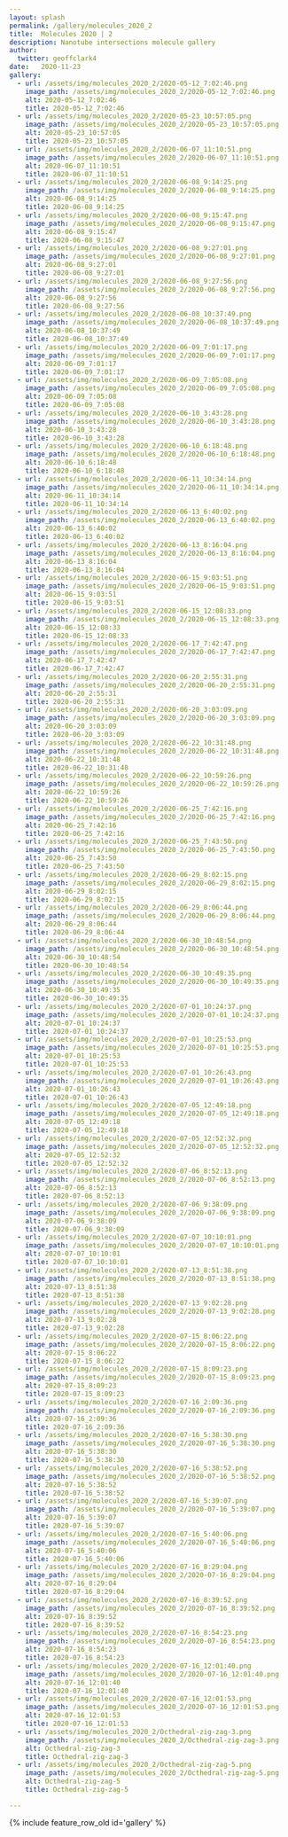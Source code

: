 ```yaml
---
layout: splash
permalink: /gallery/molecules_2020_2
title:  Molecules 2020 | 2
description: Nanotube intersections molecule gallery
author:
  twitter: geoffclark4
date:   2020-11-23
gallery:
  - url: /assets/img/molecules_2020_2/2020-05-12_7:02:46.png
    image_path: /assets/img/molecules_2020_2/2020-05-12_7:02:46.png
    alt: 2020-05-12_7:02:46
    title: 2020-05-12_7:02:46
  - url: /assets/img/molecules_2020_2/2020-05-23_10:57:05.png
    image_path: /assets/img/molecules_2020_2/2020-05-23_10:57:05.png
    alt: 2020-05-23_10:57:05
    title: 2020-05-23_10:57:05
  - url: /assets/img/molecules_2020_2/2020-06-07_11:10:51.png
    image_path: /assets/img/molecules_2020_2/2020-06-07_11:10:51.png
    alt: 2020-06-07_11:10:51
    title: 2020-06-07_11:10:51
  - url: /assets/img/molecules_2020_2/2020-06-08_9:14:25.png
    image_path: /assets/img/molecules_2020_2/2020-06-08_9:14:25.png
    alt: 2020-06-08_9:14:25
    title: 2020-06-08_9:14:25
  - url: /assets/img/molecules_2020_2/2020-06-08_9:15:47.png
    image_path: /assets/img/molecules_2020_2/2020-06-08_9:15:47.png
    alt: 2020-06-08_9:15:47
    title: 2020-06-08_9:15:47
  - url: /assets/img/molecules_2020_2/2020-06-08_9:27:01.png
    image_path: /assets/img/molecules_2020_2/2020-06-08_9:27:01.png
    alt: 2020-06-08_9:27:01
    title: 2020-06-08_9:27:01
  - url: /assets/img/molecules_2020_2/2020-06-08_9:27:56.png
    image_path: /assets/img/molecules_2020_2/2020-06-08_9:27:56.png
    alt: 2020-06-08_9:27:56
    title: 2020-06-08_9:27:56
  - url: /assets/img/molecules_2020_2/2020-06-08_10:37:49.png
    image_path: /assets/img/molecules_2020_2/2020-06-08_10:37:49.png
    alt: 2020-06-08_10:37:49
    title: 2020-06-08_10:37:49
  - url: /assets/img/molecules_2020_2/2020-06-09_7:01:17.png
    image_path: /assets/img/molecules_2020_2/2020-06-09_7:01:17.png
    alt: 2020-06-09_7:01:17
    title: 2020-06-09_7:01:17
  - url: /assets/img/molecules_2020_2/2020-06-09_7:05:08.png
    image_path: /assets/img/molecules_2020_2/2020-06-09_7:05:08.png
    alt: 2020-06-09_7:05:08
    title: 2020-06-09_7:05:08
  - url: /assets/img/molecules_2020_2/2020-06-10_3:43:28.png
    image_path: /assets/img/molecules_2020_2/2020-06-10_3:43:28.png
    alt: 2020-06-10_3:43:28
    title: 2020-06-10_3:43:28
  - url: /assets/img/molecules_2020_2/2020-06-10_6:18:48.png
    image_path: /assets/img/molecules_2020_2/2020-06-10_6:18:48.png
    alt: 2020-06-10_6:18:48
    title: 2020-06-10_6:18:48
  - url: /assets/img/molecules_2020_2/2020-06-11_10:34:14.png
    image_path: /assets/img/molecules_2020_2/2020-06-11_10:34:14.png
    alt: 2020-06-11_10:34:14
    title: 2020-06-11_10:34:14
  - url: /assets/img/molecules_2020_2/2020-06-13_6:40:02.png
    image_path: /assets/img/molecules_2020_2/2020-06-13_6:40:02.png
    alt: 2020-06-13_6:40:02
    title: 2020-06-13_6:40:02
  - url: /assets/img/molecules_2020_2/2020-06-13_8:16:04.png
    image_path: /assets/img/molecules_2020_2/2020-06-13_8:16:04.png
    alt: 2020-06-13_8:16:04
    title: 2020-06-13_8:16:04
  - url: /assets/img/molecules_2020_2/2020-06-15_9:03:51.png
    image_path: /assets/img/molecules_2020_2/2020-06-15_9:03:51.png
    alt: 2020-06-15_9:03:51
    title: 2020-06-15_9:03:51
  - url: /assets/img/molecules_2020_2/2020-06-15_12:08:33.png
    image_path: /assets/img/molecules_2020_2/2020-06-15_12:08:33.png
    alt: 2020-06-15_12:08:33
    title: 2020-06-15_12:08:33
  - url: /assets/img/molecules_2020_2/2020-06-17_7:42:47.png
    image_path: /assets/img/molecules_2020_2/2020-06-17_7:42:47.png
    alt: 2020-06-17_7:42:47
    title: 2020-06-17_7:42:47
  - url: /assets/img/molecules_2020_2/2020-06-20_2:55:31.png
    image_path: /assets/img/molecules_2020_2/2020-06-20_2:55:31.png
    alt: 2020-06-20_2:55:31
    title: 2020-06-20_2:55:31
  - url: /assets/img/molecules_2020_2/2020-06-20_3:03:09.png
    image_path: /assets/img/molecules_2020_2/2020-06-20_3:03:09.png
    alt: 2020-06-20_3:03:09
    title: 2020-06-20_3:03:09
  - url: /assets/img/molecules_2020_2/2020-06-22_10:31:48.png
    image_path: /assets/img/molecules_2020_2/2020-06-22_10:31:48.png
    alt: 2020-06-22_10:31:48
    title: 2020-06-22_10:31:48
  - url: /assets/img/molecules_2020_2/2020-06-22_10:59:26.png
    image_path: /assets/img/molecules_2020_2/2020-06-22_10:59:26.png
    alt: 2020-06-22_10:59:26
    title: 2020-06-22_10:59:26
  - url: /assets/img/molecules_2020_2/2020-06-25_7:42:16.png
    image_path: /assets/img/molecules_2020_2/2020-06-25_7:42:16.png
    alt: 2020-06-25_7:42:16
    title: 2020-06-25_7:42:16
  - url: /assets/img/molecules_2020_2/2020-06-25_7:43:50.png
    image_path: /assets/img/molecules_2020_2/2020-06-25_7:43:50.png
    alt: 2020-06-25_7:43:50
    title: 2020-06-25_7:43:50
  - url: /assets/img/molecules_2020_2/2020-06-29_8:02:15.png
    image_path: /assets/img/molecules_2020_2/2020-06-29_8:02:15.png
    alt: 2020-06-29_8:02:15
    title: 2020-06-29_8:02:15
  - url: /assets/img/molecules_2020_2/2020-06-29_8:06:44.png
    image_path: /assets/img/molecules_2020_2/2020-06-29_8:06:44.png
    alt: 2020-06-29_8:06:44
    title: 2020-06-29_8:06:44
  - url: /assets/img/molecules_2020_2/2020-06-30_10:48:54.png
    image_path: /assets/img/molecules_2020_2/2020-06-30_10:48:54.png
    alt: 2020-06-30_10:48:54
    title: 2020-06-30_10:48:54
  - url: /assets/img/molecules_2020_2/2020-06-30_10:49:35.png
    image_path: /assets/img/molecules_2020_2/2020-06-30_10:49:35.png
    alt: 2020-06-30_10:49:35
    title: 2020-06-30_10:49:35
  - url: /assets/img/molecules_2020_2/2020-07-01_10:24:37.png
    image_path: /assets/img/molecules_2020_2/2020-07-01_10:24:37.png
    alt: 2020-07-01_10:24:37
    title: 2020-07-01_10:24:37
  - url: /assets/img/molecules_2020_2/2020-07-01_10:25:53.png
    image_path: /assets/img/molecules_2020_2/2020-07-01_10:25:53.png
    alt: 2020-07-01_10:25:53
    title: 2020-07-01_10:25:53
  - url: /assets/img/molecules_2020_2/2020-07-01_10:26:43.png
    image_path: /assets/img/molecules_2020_2/2020-07-01_10:26:43.png
    alt: 2020-07-01_10:26:43
    title: 2020-07-01_10:26:43
  - url: /assets/img/molecules_2020_2/2020-07-05_12:49:18.png
    image_path: /assets/img/molecules_2020_2/2020-07-05_12:49:18.png
    alt: 2020-07-05_12:49:18
    title: 2020-07-05_12:49:18
  - url: /assets/img/molecules_2020_2/2020-07-05_12:52:32.png
    image_path: /assets/img/molecules_2020_2/2020-07-05_12:52:32.png
    alt: 2020-07-05_12:52:32
    title: 2020-07-05_12:52:32
  - url: /assets/img/molecules_2020_2/2020-07-06_8:52:13.png
    image_path: /assets/img/molecules_2020_2/2020-07-06_8:52:13.png
    alt: 2020-07-06_8:52:13
    title: 2020-07-06_8:52:13
  - url: /assets/img/molecules_2020_2/2020-07-06_9:38:09.png
    image_path: /assets/img/molecules_2020_2/2020-07-06_9:38:09.png
    alt: 2020-07-06_9:38:09
    title: 2020-07-06_9:38:09
  - url: /assets/img/molecules_2020_2/2020-07-07_10:10:01.png
    image_path: /assets/img/molecules_2020_2/2020-07-07_10:10:01.png
    alt: 2020-07-07_10:10:01
    title: 2020-07-07_10:10:01
  - url: /assets/img/molecules_2020_2/2020-07-13_8:51:38.png
    image_path: /assets/img/molecules_2020_2/2020-07-13_8:51:38.png
    alt: 2020-07-13_8:51:38
    title: 2020-07-13_8:51:38
  - url: /assets/img/molecules_2020_2/2020-07-13_9:02:28.png
    image_path: /assets/img/molecules_2020_2/2020-07-13_9:02:28.png
    alt: 2020-07-13_9:02:28
    title: 2020-07-13_9:02:28
  - url: /assets/img/molecules_2020_2/2020-07-15_8:06:22.png
    image_path: /assets/img/molecules_2020_2/2020-07-15_8:06:22.png
    alt: 2020-07-15_8:06:22
    title: 2020-07-15_8:06:22
  - url: /assets/img/molecules_2020_2/2020-07-15_8:09:23.png
    image_path: /assets/img/molecules_2020_2/2020-07-15_8:09:23.png
    alt: 2020-07-15_8:09:23
    title: 2020-07-15_8:09:23
  - url: /assets/img/molecules_2020_2/2020-07-16_2:09:36.png
    image_path: /assets/img/molecules_2020_2/2020-07-16_2:09:36.png
    alt: 2020-07-16_2:09:36
    title: 2020-07-16_2:09:36
  - url: /assets/img/molecules_2020_2/2020-07-16_5:38:30.png
    image_path: /assets/img/molecules_2020_2/2020-07-16_5:38:30.png
    alt: 2020-07-16_5:38:30
    title: 2020-07-16_5:38:30
  - url: /assets/img/molecules_2020_2/2020-07-16_5:38:52.png
    image_path: /assets/img/molecules_2020_2/2020-07-16_5:38:52.png
    alt: 2020-07-16_5:38:52
    title: 2020-07-16_5:38:52
  - url: /assets/img/molecules_2020_2/2020-07-16_5:39:07.png
    image_path: /assets/img/molecules_2020_2/2020-07-16_5:39:07.png
    alt: 2020-07-16_5:39:07
    title: 2020-07-16_5:39:07
  - url: /assets/img/molecules_2020_2/2020-07-16_5:40:06.png
    image_path: /assets/img/molecules_2020_2/2020-07-16_5:40:06.png
    alt: 2020-07-16_5:40:06
    title: 2020-07-16_5:40:06
  - url: /assets/img/molecules_2020_2/2020-07-16_8:29:04.png
    image_path: /assets/img/molecules_2020_2/2020-07-16_8:29:04.png
    alt: 2020-07-16_8:29:04
    title: 2020-07-16_8:29:04
  - url: /assets/img/molecules_2020_2/2020-07-16_8:39:52.png
    image_path: /assets/img/molecules_2020_2/2020-07-16_8:39:52.png
    alt: 2020-07-16_8:39:52
    title: 2020-07-16_8:39:52
  - url: /assets/img/molecules_2020_2/2020-07-16_8:54:23.png
    image_path: /assets/img/molecules_2020_2/2020-07-16_8:54:23.png
    alt: 2020-07-16_8:54:23
    title: 2020-07-16_8:54:23
  - url: /assets/img/molecules_2020_2/2020-07-16_12:01:40.png
    image_path: /assets/img/molecules_2020_2/2020-07-16_12:01:40.png
    alt: 2020-07-16_12:01:40
    title: 2020-07-16_12:01:40
  - url: /assets/img/molecules_2020_2/2020-07-16_12:01:53.png
    image_path: /assets/img/molecules_2020_2/2020-07-16_12:01:53.png
    alt: 2020-07-16_12:01:53
    title: 2020-07-16_12:01:53
  - url: /assets/img/molecules_2020_2/Octhedral-zig-zag-3.png
    image_path: /assets/img/molecules_2020_2/Octhedral-zig-zag-3.png
    alt: Octhedral-zig-zag-3
    title: Octhedral-zig-zag-3
  - url: /assets/img/molecules_2020_2/Octhedral-zig-zag-5.png
    image_path: /assets/img/molecules_2020_2/Octhedral-zig-zag-5.png
    alt: Octhedral-zig-zag-5
    title: Octhedral-zig-zag-5

---
```


{% include feature_row_old id='gallery' %}

